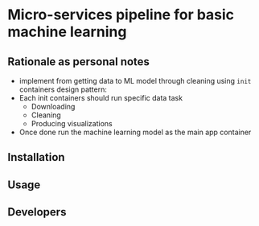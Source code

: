 # Micro-services pipeline for basic machine learning

## Rationale as personal notes
- implement from getting data to ML model through cleaning using `init` containers design pattern:
- Each init containers should run specific data task
  - Downloading
  - Cleaning
  - Producing visualizations
- Once done run the machine learning model as the main app container


## Installation

## Usage

## Developers
